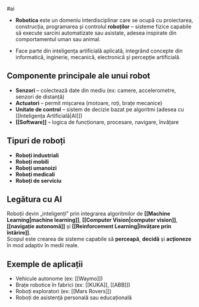 #ai 
- **Robotica** este un domeniu interdisciplinar care se ocupă cu proiectarea, construcția, programarea și controlul **roboților** – sisteme fizice capabile să execute sarcini automatizate sau asistate, adesea inspirate din comportamentul uman sau animal.

- Face parte din inteligența artificială aplicată, integrând concepte din informatică, inginerie, mecanică, electronică și percepție artificială.

## Componente principale ale unui robot

- **Senzori** – colectează date din mediu (ex: camere, accelerometre, senzori de distanță)
- **Actuatori** – permit mișcarea (motoare, roți, brațe mecanice)
- **Unitate de control** – sistem de decizie bazat pe algoritmi (adesea cu [[Inteligența Artificială|AI]])
- **[[Software]]** – logica de funcționare, procesare, navigare, învățare

## Tipuri de roboți

- **Roboți industriali** 
- **Roboți mobili** 
- **Roboți umanoizi** 
- **Roboți medicali** 
- **Roboți de serviciu** 

## Legătura cu AI

Roboții devin „inteligenți” prin integrarea algoritmilor de **[[Machine Learning|machine learning]]**, **[[Computer Vision|computer vision]]**, **[[navigație autonomă]]** și **[[Reinforcement Learning|învățare prin întărire]]**.  
Scopul este crearea de sisteme capabile să **perceapă**, **decidă** și **acționeze** în mod adaptiv în medii reale.

## Exemple de aplicații

- Vehicule autonome (ex: [[Waymo]])
- Brațe robotice în fabrici (ex: [[KUKA]], [[ABB]])
- Roboți exploratori (ex: [[Mars Rovers]])
- Roboți de asistență personală sau educațională

